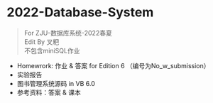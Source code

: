 # 2022-Database-System
> For ZJU-数据库系统-2022春夏<br/>
> Edit By 叉粑<br/>
> 不包含miniSQL作业<br/>
* Homewrork: 作业 & 答案 for Edition 6 （编号为No_w_submission）
* 实验报告
* 图书管理系统源码 in VB 6.0
* 参考资料：答案 & 课本

